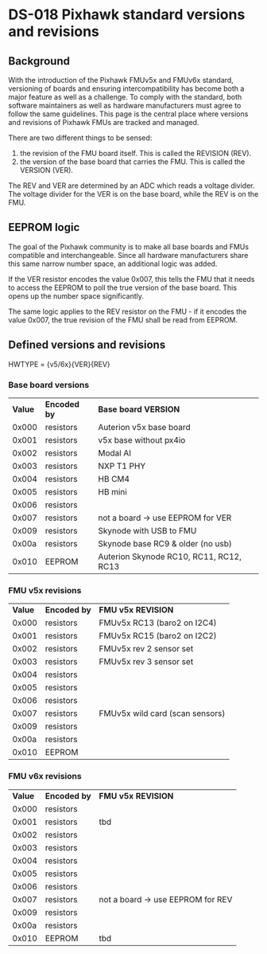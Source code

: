 # DS-018 Pixhawk standard versions and revisions
## Background
With the introduction of the Pixhawk FMUv5x and FMUv6x standard, versioning of boards and ensuring intercompatibility has become both a major feature as well as a challenge. To comply with the standard, both software maintainers as well as hardware manufacturers must agree to follow the same guidelines. This page is the central place where versions and revisions of Pixhawk FMUs are tracked and managed.

There are two different things to be sensed:

1.  the revision of the FMU board itself. This is called the REVISION (REV).
2.  the version of the base board that carries the FMU. This is called the VERSION (VER).
    

The REV and VER are determined by an ADC which reads a voltage divider. The voltage divider for the VER is on the base board, while the REV is on the FMU.

## EEPROM logic
The goal of the Pixhawk community is to make all base boards and FMUs compatible and interchangeable. Since all hardware manufacturers share this same narrow number space, an additional logic was added.

If the VER resistor encodes the value 0x007, this tells the FMU that it needs to access the EEPROM to poll the true version of the base board. This opens up the number space significantly.

The same logic applies to the REV resistor on the FMU - if it encodes the value 0x007, the true revision of the FMU shall be read from EEPROM.

## Defined versions and revisions

HWTYPE = {v5/6x}{VER}{REV}  

### Base board versions

|     |     |     |
| --- | --- | --- |
| **Value** | **Encoded by** | **Base board VERSION** |
| 0x000 | resistors | Auterion v5x base board |
| 0x001 | resistors | v5x base without px4io |
| 0x002 | resistors | Modal AI |
| 0x003 | resistors | NXP T1 PHY |
| 0x004 | resistors | HB CM4 |
| 0x005 | resistors | HB mini |
| 0x006 | resistors |     |
| 0x007 | resistors | not a board → use EEPROM for VER |
| 0x009 | resistors | Skynode with USB to FMU |
| 0x00a | resistors | Skynode base RC9 & older (no usb) |
| 0x010 | EEPROM | Auterion Skynode RC10, RC11, RC12, RC13 |

### FMU v5x revisions

|     |     |     |
| --- | --- | --- |
| **Value** | **Encoded by** | **FMU v5x REVISION** |
| 0x000 | resistors | FMUv5x RC13 (baro2 on I2C4) |
| 0x001 | resistors | FMUv5x RC15 (baro2 on I2C2) |
| 0x002 | resistors | FMUv5x rev 2 sensor set |
| 0x003 | resistors | FMUv5x rev 3 sensor set |
| 0x004 | resistors |     |
| 0x005 | resistors |     |
| 0x006 | resistors |     |
| 0x007 | resistors | FMUv5x wild card (scan sensors) |
| 0x009 | resistors |     |
| 0x00a | resistors |     |
| 0x010 | EEPROM |     |

### FMU v6x revisions

|     |     |     |
| --- | --- | --- |
| **Value** | **Encoded by** | **FMU v5x REVISION** |
| 0x000 | resistors |     |
| 0x001 | resistors | tbd |
| 0x002 | resistors |     |
| 0x003 | resistors |     |
| 0x004 | resistors |     |
| 0x005 | resistors |     |
| 0x006 | resistors |     |
| 0x007 | resistors | not a board → use EEPROM for REV |
| 0x009 | resistors |     |
| 0x00a | resistors |     |
| 0x010 | EEPROM | tbd |